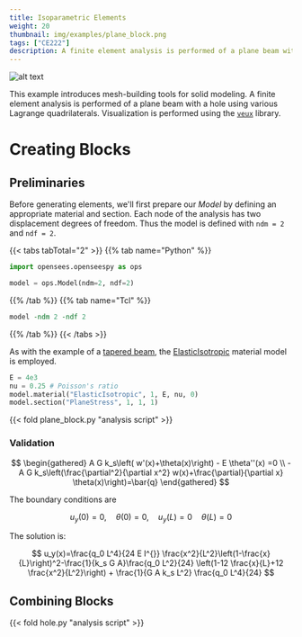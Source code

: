 ```yaml
---
title: Isoparametric Elements
weight: 20
thumbnail: img/examples/plane_block.png
tags: ["CE222"]
description: A finite element analysis is performed of a plane beam with a hole using Lagrange quadrilaterals.
---
```


![alt text](img/plane_block.png)

This example introduces mesh-building tools for solid modeling. 
A finite element analysis is performed of a plane beam with a hole using various Lagrange quadrilaterals. 
Visualization is performed using the [`veux`](https://pypi.org/project/veux) library.

# Creating Blocks

## Preliminaries

Before generating elements, we'll first prepare our *Model* by defining an appropriate material and section. 
Each node of the analysis has two displacement degrees of freedom. Thus the model is defined with
`ndm = 2` and `ndf = 2`.

{{< tabs tabTotal="2" >}}
{{% tab name="Python" %}}
```python
import opensees.openseespy as ops

model = ops.Model(ndm=2, ndf=2)
```
{{% /tab %}}
{{% tab name="Tcl" %}}
```tcl
model -ndm 2 -ndf 2
```
{{% /tab %}}
{{< /tabs >}}

As with the example of a [tapered beam](../planetaper/), the [ElasticIsotropic](https://xara.so/user/manual/material/ndMaterials/ElasticIsotropic.html) material model is employed.

```python
E = 4e3
nu = 0.25 # Poisson's ratio
model.material("ElasticIsotropic", 1, E, nu, 0)
model.section("PlaneStress", 1, 1, 1)
```

{{< fold plane_block.py "analysis script" >}}

### Validation

$$
\begin{gathered}
 A G k_s\left( w'(x)+\theta(x)\right) - E \theta''(x) =0 \\
-A G k_s\left(\frac{\partial^2}{\partial x^2} w(x)+\frac{\partial}{\partial x} \theta(x)\right)=\bar{q}
\end{gathered}
$$

The boundary conditions are

$$
u_y(0)=0, \quad \theta(0)=0, \quad u_y(L)=0 \quad \theta(L)=0
$$

The solution is:

$$
u_y(x)=\frac{q_0 L^4}{24 E I^{}} \frac{x^2}{L^2}\left(1-\frac{x}{L}\right)^2-\frac{1}{k_s G A}\frac{q_0 L^2}{24} \left(1-12 \frac{x}{L}+12 \frac{x^2}{L^2}\right) + \frac{1}{G A k_s L^2} \frac{q_0 L^4}{24}
$$

## Combining Blocks


{{< fold hole.py "analysis script" >}}

